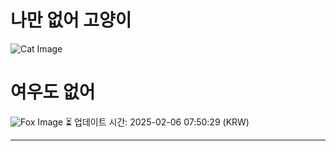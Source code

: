 
# 나만 없어 고양이

![Cat Image](https://cdn2.thecatapi.com/images/sPMOo3Jn2.jpg)

# 여우도 없어
![Fox Image](https://randomfox.ca/images/6.jpg)
⏳ 업데이트 시간: 2025-02-06 07:50:29 (KRW)

---
